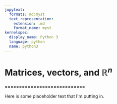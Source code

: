 ```yaml
---
jupytext:
  formats: md:myst
  text_representation:
    extension: .md
    format_name: myst
kernelspec:
  display_name: Python 3
  language: python
  name: python3
---
```


# Matrices, vectors, and $\mathbb{R}^n$
============================

Here is some placeholder text that I'm putting in.
